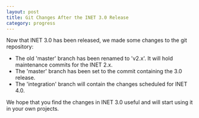 ```yaml
---
layout: post
title: Git Changes After the INET 3.0 Release
category: progress
---
```


Now that INET 3.0 has been released, we made some changes to the git repository:

* The old 'master' branch has been renamed to 'v2.x'. It will hold maintenance commits
  for the  INET 2.x.
* The 'master' branch has been set to the commit containing the 3.0 release.
* The 'integration' branch will contain the changes scheduled for INET 4.0.

We hope that you find the changes in INET 3.0 useful and will start using it 
in your own projects.
